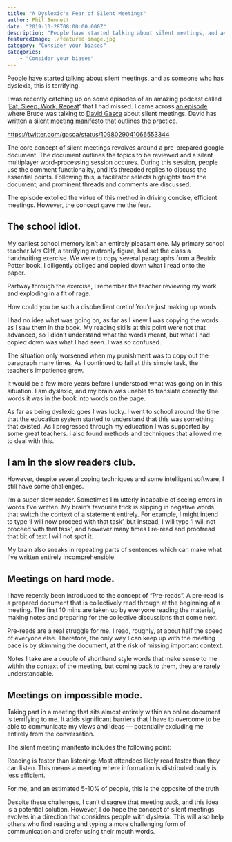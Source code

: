 ```yaml
---
title: "A Dyslexic's Fear of Silent Meetings"
author: Phil Bennett
date: "2019-10-28T08:00:00.000Z"
description: "People have started talking about silent meetings, and as someone who has dyslexia, this is terrifying."
featuredImage: ./featured-image.jpg
category: "Consider your biases"
categories: 
    - "Consider your biases" 
---
```

People have started talking about silent meetings, and as someone who has dyslexia, this is terrifying.

I was recently catching up on some episodes of an amazing podcast called ‘[Eat, Sleep, Work, Repeat](https://eatsleepworkrepeat.com/)’  that I had missed.  I came across [an episode](https://eatsleepworkrepeat.com/how-silent-meetings-and-magic-time-could-change-your-life/) where Bruce was talking to [David Gasca](https://twitter.com/gasca) about silent meetings. David has written a [silent meeting manifesto](https://medium.com/swlh/the-silent-meeting-manifesto-v1-189e9e3487eb) that outlines the practice.

https://twitter.com/gasca/status/1098029041066553344

The core concept of silent meetings revolves around a pre-prepared google document. The document outlines the topics to be reviewed and a silent multiplayer word-processing session occures. During this session, people use the comment functionality, and it’s threaded replies to discuss the essential points. Following this, a facilitator selects highlights from the document, and prominent threads and comments are discussed.

The episode extolled the virtue of this method in driving concise, efficient meetings. However, the concept gave me the fear.

## The school idiot.
My earliest school memory isn’t an entirely pleasant one.  My primary school teacher Mrs Cliff, a terrifying matronly figure, had set the class a handwriting exercise. We were to copy several paragraphs from a Beatrix Potter book. I diligently obliged and copied down what I read onto the paper.

Partway through the exercise, I remember the teacher reviewing my work and exploding in a fit of rage.

How could you be such a disobedient cretin! You’re just making up words.

I had no idea what was going on, as far as I knew I was copying the words as I saw them in the book. My reading skills at this point were not that advanced, so I didn’t understand what the words meant, but what I had copied down was what I had seen. I was so confused.

The situation only worsened when my punishment was to copy out the paragraph many times. As I continued to fail at this simple task, the teacher’s impatience grew.

It would be a few more years before I understood what was going on in this situation. I am dyslexic, and my brain was unable to translate correctly the words it was in the book into words on the page.

As far as being dyslexic goes I was lucky. I went to school around the time that the education system started to understand that this was something that existed. As I progressed through my education I was supported by some great teachers. I also found methods and techniques that allowed me to deal with this.

## I am in the slow readers club.
However, despite several coping techniques and some intelligent software, I still have some challenges.

I’m a super slow reader. Sometimes I’m utterly incapable of seeing errors in words I’ve written. My brain’s favourite trick is slipping in negative words that switch the context of a statement entirely. For example, I might intend to type ‘I will now proceed with that task’, but instead, I will type ‘I will not proceed with that task’, and however many times I re-read and proofread that bit of text I will not spot it.

My brain also sneaks in repeating parts of sentences which can make what I’ve written entirely incomprehensible.

## Meetings on hard mode.
I have recently been introduced to the concept of “Pre-reads”. A pre-read is a prepared document that is collectively read through at the beginning of a meeting. The first 10 mins are taken up by everyone reading the material, making notes and preparing for the collective discussions that come next.

Pre-reads are a real struggle for me. I read, roughly, at about half the speed of everyone else. Therefore, the only way I can keep up with the meeting pace is by skimming the document, at the risk of missing important context.

Notes I take are a couple of shorthand style words that make sense to me within the context of the meeting, but coming back to them, they are rarely understandable.

## Meetings on impossible mode.
Taking part in a meeting that sits almost entirely within an online document is terrifying to me. It adds significant barriers that I have to overcome to be able to communicate my views and ideas — potentially excluding me entirely from the conversation.

The silent meeting manifesto includes the following point:

Reading is faster than listening: Most attendees likely read faster than they can listen. This means a meeting where information is distributed orally is less efficient.

For me, and an estimated 5-10% of people, this is the opposite of the truth.

Despite these challenges, I can’t disagree that meeting suck, and this idea is a potential solution.  However,  I do hope the concept of silent meetings evolves in a direction that considers people with dyslexia. This will also help others who find reading and typing a more challenging form of communication and prefer using their mouth words.